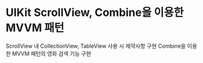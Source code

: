 #  UIKit ScrollView, Combine을 이용한 MVVM 패턴

ScrollView 내 CollectionView, TableView 사용 시 제약사항 구현
Combine을 이용한 MVVM 패턴의 영화 검색 기능 구현 

